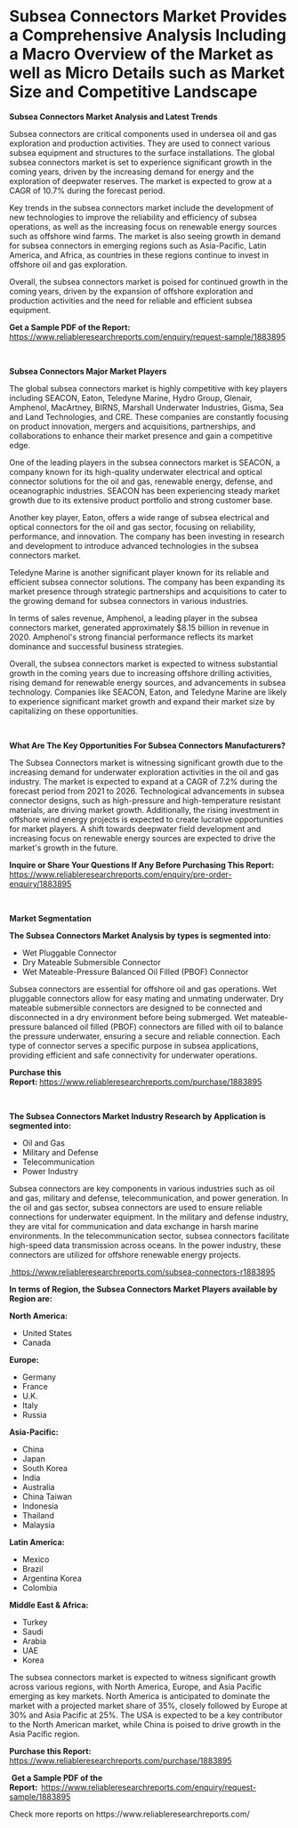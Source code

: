<p><h1>Subsea Connectors Market Provides a Comprehensive Analysis Including a Macro Overview of the Market as well as Micro Details such as Market Size and Competitive Landscape</h1></p><p><strong>Subsea Connectors Market Analysis and Latest Trends</strong></p>
<p><p>Subsea connectors are critical components used in undersea oil and gas exploration and production activities. They are used to connect various subsea equipment and structures to the surface installations. The global subsea connectors market is set to experience significant growth in the coming years, driven by the increasing demand for energy and the exploration of deepwater reserves. The market is expected to grow at a CAGR of 10.7% during the forecast period.</p><p>Key trends in the subsea connectors market include the development of new technologies to improve the reliability and efficiency of subsea operations, as well as the increasing focus on renewable energy sources such as offshore wind farms. The market is also seeing growth in demand for subsea connectors in emerging regions such as Asia-Pacific, Latin America, and Africa, as countries in these regions continue to invest in offshore oil and gas exploration.</p><p>Overall, the subsea connectors market is poised for continued growth in the coming years, driven by the expansion of offshore exploration and production activities and the need for reliable and efficient subsea equipment.</p></p>
<p><strong>Get a Sample PDF of the Report:&nbsp;</strong> <a href="https://www.reliableresearchreports.com/enquiry/request-sample/1883895">https://www.reliableresearchreports.com/enquiry/request-sample/1883895</a></p>
<p>&nbsp;</p>
<p><strong>Subsea Connectors Major Market Players</strong></p>
<p><p>The global subsea connectors market is highly competitive with key players including SEACON, Eaton, Teledyne Marine, Hydro Group, Glenair, Amphenol, MacArtney, BIRNS, Marshall Underwater Industries, Gisma, Sea and Land Technologies, and CRE. These companies are constantly focusing on product innovation, mergers and acquisitions, partnerships, and collaborations to enhance their market presence and gain a competitive edge.</p><p>One of the leading players in the subsea connectors market is SEACON, a company known for its high-quality underwater electrical and optical connector solutions for the oil and gas, renewable energy, defense, and oceanographic industries. SEACON has been experiencing steady market growth due to its extensive product portfolio and strong customer base.</p><p>Another key player, Eaton, offers a wide range of subsea electrical and optical connectors for the oil and gas sector, focusing on reliability, performance, and innovation. The company has been investing in research and development to introduce advanced technologies in the subsea connectors market.</p><p>Teledyne Marine is another significant player known for its reliable and efficient subsea connector solutions. The company has been expanding its market presence through strategic partnerships and acquisitions to cater to the growing demand for subsea connectors in various industries.</p><p>In terms of sales revenue, Amphenol, a leading player in the subsea connectors market, generated approximately $8.15 billion in revenue in 2020. Amphenol's strong financial performance reflects its market dominance and successful business strategies.</p><p>Overall, the subsea connectors market is expected to witness substantial growth in the coming years due to increasing offshore drilling activities, rising demand for renewable energy sources, and advancements in subsea technology. Companies like SEACON, Eaton, and Teledyne Marine are likely to experience significant market growth and expand their market size by capitalizing on these opportunities.</p></p>
<p>&nbsp;</p>
<p><strong>What Are The Key Opportunities For Subsea Connectors Manufacturers?</strong></p>
<p><p>The Subsea Connectors market is witnessing significant growth due to the increasing demand for underwater exploration activities in the oil and gas industry. The market is expected to expand at a CAGR of 7.2% during the forecast period from 2021 to 2026. Technological advancements in subsea connector designs, such as high-pressure and high-temperature resistant materials, are driving market growth. Additionally, the rising investment in offshore wind energy projects is expected to create lucrative opportunities for market players. A shift towards deepwater field development and increasing focus on renewable energy sources are expected to drive the market's growth in the future.</p></p>
<p><strong>Inquire or Share Your Questions If Any Before Purchasing This Report:</strong> <a href="https://www.reliableresearchreports.com/enquiry/pre-order-enquiry/1883895">https://www.reliableresearchreports.com/enquiry/pre-order-enquiry/1883895</a></p>
<p>&nbsp;</p>
<p><strong>Market Segmentation</strong></p>
<p><strong>The Subsea Connectors Market Analysis by types is segmented into:</strong></p>
<p><ul><li>Wet Pluggable Connector</li><li>Dry Mateable Submersible Connector</li><li>Wet Mateable-Pressure Balanced Oil Filled (PBOF) Connector</li></ul></p>
<p><p>Subsea connectors are essential for offshore oil and gas operations. Wet pluggable connectors allow for easy mating and unmating underwater. Dry mateable submersible connectors are designed to be connected and disconnected in a dry environment before being submerged. Wet mateable-pressure balanced oil filled (PBOF) connectors are filled with oil to balance the pressure underwater, ensuring a secure and reliable connection. Each type of connector serves a specific purpose in subsea applications, providing efficient and safe connectivity for underwater operations.</p></p>
<p><strong>Purchase this Report:&nbsp;</strong><a href="https://www.reliableresearchreports.com/purchase/1883895">https://www.reliableresearchreports.com/purchase/1883895</a></p>
<p>&nbsp;</p>
<p><strong>The Subsea Connectors Market Industry Research by Application is segmented into:</strong></p>
<p><ul><li>Oil and Gas</li><li>Military and Defense</li><li>Telecommunication</li><li>Power Industry</li></ul></p>
<p><p>Subsea connectors are key components in various industries such as oil and gas, military and defense, telecommunication, and power generation. In the oil and gas sector, subsea connectors are used to ensure reliable connections for underwater equipment. In the military and defense industry, they are vital for communication and data exchange in harsh marine environments. In the telecommunication sector, subsea connectors facilitate high-speed data transmission across oceans. In the power industry, these connectors are utilized for offshore renewable energy projects.</p></p>
<p><a href="https://www.reliableresearchreports.com/subsea-connectors-r1883895">&nbsp;https://www.reliableresearchreports.com/subsea-connectors-r1883895</a></p>
<p><strong>In terms of Region, the Subsea Connectors Market Players available by Region are:</strong></p>
<p>
    <p> <strong> North America: </strong>
        <ul>
            <li>United States</li>
            <li>Canada</li>
        </ul>
        </p> 
    <p> <strong> Europe: </strong>
        <ul>
            <li>Germany</li>
            <li>France</li>
            <li>U.K.</li>
            <li>Italy</li>
            <li>Russia</li>
        </ul>
        </p> 
    <p> <strong> Asia-Pacific: </strong>
        <ul>
            <li>China</li>
            <li>Japan</li>
            <li>South Korea</li>
            <li>India</li>
            <li>Australia</li>
            <li>China Taiwan</li>
            <li>Indonesia</li>
            <li>Thailand</li>
            <li>Malaysia</li>
        </ul>
        </p> 
    <p> <strong> Latin America: </strong>
        <ul>
            <li>Mexico</li>
            <li>Brazil</li>
            <li>Argentina Korea</li>
            <li>Colombia</li>
        </ul>
        </p> 
    <p> <strong> Middle East & Africa: </strong>
        <ul>
            <li>Turkey</li>
            <li>Saudi</li>
            <li>Arabia</li>
            <li>UAE</li>
            <li>Korea</li>
        </ul>
    </p>
    </p>
<p><p>The subsea connectors market is expected to witness significant growth across various regions, with North America, Europe, and Asia Pacific emerging as key markets. North America is anticipated to dominate the market with a projected market share of 35%, closely followed by Europe at 30% and Asia Pacific at 25%. The USA is expected to be a key contributor to the North American market, while China is poised to drive growth in the Asia Pacific region.</p></p>
<p><strong>Purchase this Report: </strong><a href="https://www.reliableresearchreports.com/purchase/1883895">https://www.reliableresearchreports.com/purchase/1883895</a></p>
<p>&nbsp;<strong>Get a Sample PDF of the Report:&nbsp;&nbsp;</strong><a href="https://www.reliableresearchreports.com/enquiry/request-sample/1883895">https://www.reliableresearchreports.com/enquiry/request-sample/1883895</a></p>
<p><strong></strong></p>
<p>Check more reports on https://www.reliableresearchreports.com/</p>